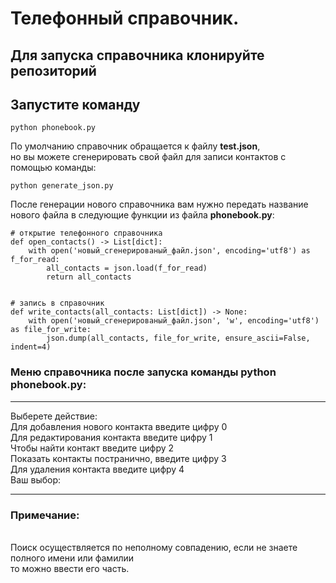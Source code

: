 # Телефонный справочник.
## Для запуска справочника клонируйте репозиторий 

## Запустите команду

```
python phonebook.py
```
По умолчанию справочник обращается к файлу **test.json**,</br> 
но вы можете сгенерировать свой файл для записи контактов с помощью команды:
```
python generate_json.py
```
После генерации нового справочника вам нужно передать название</br> 
нового файла в следующие функции из файла **phonebook.py**:
```
# открытие телефонного справочника
def open_contacts() -> List[dict]:
    with open('новый_сгенерированый_файл.json', encoding='utf8') as f_for_read:
        all_contacts = json.load(f_for_read)
        return all_contacts


# запись в справочник
def write_contacts(all_contacts: List[dict]) -> None:
    with open('новый_сгенерированый_файл.json', 'w', encoding='utf8') as file_for_write:
        json.dump(all_contacts, file_for_write, ensure_ascii=False, indent=4)
```
### Меню справочника после запуска команды **python phonebook.py**:
***
Выберете действие: </br>
Для добавления нового контакта введите цифру 0</br>
Для редактирования контакта введите цифру 1</br>
Чтобы найти контакт введите цифру 2</br>
Показать контакты постранично, введите цифру 3</br>
Для удаления контакта введите цифру 4</br>
Ваш выбор:</br>
***
### Примечание:
</br>Поиск осуществляется по неполному совпадению, если не знаете полного имени или фамилии</br>
то можно ввести его часть.</br>


